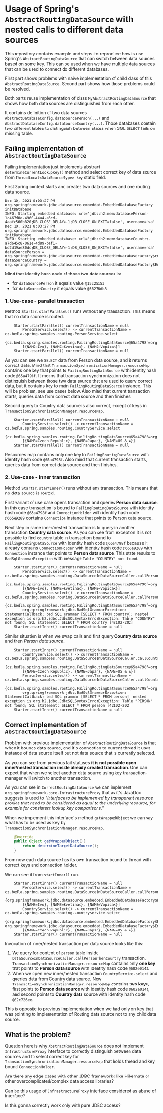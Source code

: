 # Usage of Spring's `AbstractRoutingDataSource` with nested calls to different data sources

This repository contains example and steps-to-reproduce how is use Spring's `AbstractRoutingDataSource` that can switch
between data sources based on some key. This can be used when we have multiple data sources that can be used to connect
do different databases.

First part shows problems with naive implementation of child class of this `AbstractRoutingDataSource`. Second part
shows how those problems could be resolved.

Both parts reuse implementation of class `MyAbstractRoutingDataSource` that shows how both data sources are
distinguished from each other.

It contains definition of two data sources `AbstractDatabaseConfig.dataSourcePerson(...)` and
`AbstractDatabaseConfig.dataSourceCountry(...)`. Those databases contain two different tables to distinguish between
states when SQL `SELECT` fails on missing table.

## Failing implementation of `AbstractRoutingDataSource`

Failing implementation just implements abstract `determineCurrentLookupKey()` method and select correct key of data
source from `ThreadLocal<DataSourceType> key` static field.

First Spring context starts and creates two data sources and one routing data source.

```
Dec 10, 2021 8:03:27 PM org.springframework.jdbc.datasource.embedded.EmbeddedDatabaseFactory initDatabase
INFO: Starting embedded database: url='jdbc:h2:mem:databasePerson-1c467d0e-4960-44a4-a6cd-4aafc560b820;DB_CLOSE_DELAY=-1;DB_CLOSE_ON_EXIT=false', username='sa'
Dec 10, 2021 8:03:27 PM org.springframework.jdbc.datasource.embedded.EmbeddedDatabaseFactory initDatabase
INFO: Starting embedded database: url='jdbc:h2:mem:databaseCountry-a7d645c8-061e-4d89-baf1-bd2d19ae80dc;DB_CLOSE_DELAY=-1;DB_CLOSE_ON_EXIT=false', username='sa'
dataSourcePerson = org.springframework.jdbc.datasource.embedded.EmbeddedDatabaseFactory$EmbeddedDataSourceProxy@15c25153
dataSourceCountry = org.springframework.jdbc.datasource.embedded.EmbeddedDatabaseFactory$EmbeddedDataSourceProxy@56276db8
```

Mind that identity hash code of those two data sources is:

- for `dataSourcePerson` it equals value `@15c25153`
- for `dataSourceCountry` it equals value `@56276db8`

### 1. Use-case - parallel transaction

Method `Starter.startParallel()` runs without any transaction. This means that no data source is routed.

```
    Starter.startParallel() currentTransactionName = null
        PersonService.select() -> currentTransactionName = cz.bedla.spring.samples.routing.PersonService.select
        {cz.bedla.spring.samples.routing.FailingRoutingDataSource@65a4798f=org.springframework.jdbc.datasource.ConnectionHolder@773f7880}
        [{NAME=Ivo}, {NAME=Kvetinac}, {NAME=Vopicak}]
    Starter.startParallel() currentTransactionName = null
```

As you can see we `SELECT` data from Person data source, and it returns correct data. Mind
that `TransactionSynchronizationManager.resourceMap` contains one key that points to
`FailingRoutingDataSource` with identity hash code `@65a4798f`. It means that transaction synchronization does not
distinguish between those two data source that are used to query correct data, but it contains key to
main `FailingRoutingDataSource` instance. This will be problem, see use cases below. Also mind that current transaction
starts, queries data from correct data source and then finishes.

Second query to Country data source is also correct, except of keys in `TransactionSynchronizationManager.resourceMap`.

```
    Starter.startParallel() currentTransactionName = null
        CountryService.select() -> currentTransactionName = cz.bedla.spring.samples.routing.CountryService.select
        {cz.bedla.spring.samples.routing.FailingRoutingDataSource@65a4798f=org.springframework.jdbc.datasource.ConnectionHolder@426b6a74}
        [{NAME=Czech Republic}, {NAME=Japan}, {NAME=US & A}]
    Starter.startParallel() currentTransactionName = null
```

Resources map contains only one key to `FailingRoutingDataSource` with identity hash code `@65a4798f`. Also mind that
current transaction starts, queries data from correct data source and then finishes.

### 2. Use-case - inner transaction

Method `Starter.startInner()` runs without any transaction. This means that no data source is routed.

First variant of use case opens transaction and queries **Person data source**. In this case transaction is bound
to `FailingRoutingDataSource` with identity hash code `@65a4798f` and
`ConnectionHolder` with identity hash code `@665e9289` contains `Connection` instance that points to Person data source.

Next step in same inner/nested transaction is to query in another transaction **Country data source**. As you can see
from exception it is not possible to find `country` table in transaction bound to
`FailingRoutingDataSource` with identity hash code `@65a4798f` because it already contains `ConnectionHolder` with
identity hash code `@665e9289` with `Connection` instance that points to **Person data source**. This state results
to `BadSqlGrammarException` with message `Table "COUNTRY" not found`.

```
    Starter.startInner() currentTransactionName = null
        PersonService.select() -> currentTransactionName = cz.bedla.spring.samples.routing.DataSourceInDataSourceCaller.callPersonThenCountry
        {cz.bedla.spring.samples.routing.FailingRoutingDataSource@65a4798f=org.springframework.jdbc.datasource.ConnectionHolder@665e9289}
        [{NAME=Ivo}, {NAME=Kvetinac}, {NAME=Vopicak}]
        CountryService.select() -> currentTransactionName = cz.bedla.spring.samples.routing.DataSourceInDataSourceCaller.callPersonThenCountry
        {cz.bedla.spring.samples.routing.FailingRoutingDataSource@65a4798f=org.springframework.jdbc.datasource.ConnectionHolder@665e9289}
        org.springframework.jdbc.BadSqlGrammarException: StatementCallback; bad SQL grammar [SELECT * FROM country]; nested exception is org.h2.jdbc.JdbcSQLSyntaxErrorException: Table "COUNTRY" not found; SQL statement: SELECT * FROM country [42102-202]
    Starter.startInner() currentTransactionName = null
```

Similar situation is when we swap calls and first query **Country data source** and then *Person data source*.

```
    Starter.startInner() currentTransactionName = null
        CountryService.select() -> currentTransactionName = cz.bedla.spring.samples.routing.DataSourceInDataSourceCaller.callCountryThenPerson
        {cz.bedla.spring.samples.routing.FailingRoutingDataSource@65a4798f=org.springframework.jdbc.datasource.ConnectionHolder@2756c0a7}
        [{NAME=Czech Republic}, {NAME=Japan}, {NAME=US & A}]
        PersonService.select() -> currentTransactionName = cz.bedla.spring.samples.routing.DataSourceInDataSourceCaller.callCountryThenPerson
        {cz.bedla.spring.samples.routing.FailingRoutingDataSource@65a4798f=org.springframework.jdbc.datasource.ConnectionHolder@2756c0a7}
        org.springframework.jdbc.BadSqlGrammarException: StatementCallback; bad SQL grammar [SELECT * FROM person]; nested exception is org.h2.jdbc.JdbcSQLSyntaxErrorException: Table "PERSON" not found; SQL statement: SELECT * FROM person [42102-202]
    Starter.startInner() currentTransactionName = null
```

## Correct implementation of `AbstractRoutingDataSource`

Problem with previous implementation of `AbstractRoutingDataSource` is that when it bounds data source, and it's
connection to current thread it uses instance of data source itself but not data source that is currently selected.

As you can see from previous fail statuses **it is not possible open inner/nested transaction inside already created
transaction**. One can expect that when we select another data source using key transaction-manager will switch to
another transaction.

As you can see in `CorrectRoutingDataSource` we can implement `org.springframework.core.InfrastructureProxy` that as
it's JavaDoc suggests is used to _"Interface to be implemented by transparent resource proxies that need to be
considered as equal to the underlying resource, for example for consistent lookup key comparisons."_

When we implement this interface's method `getWrappedObject` we can say what has to be used as key by
`TransactionSynchronizationManager.resourceMap`.

```java
    @Override
    public Object getWrappedObject(){
        return determineTargetDataSource();
    }
```

From now each data source has its own transaction bound to thread with correct keys and connection holder.

We can see it from `startInner()` run.

```
    Starter.startInner() currentTransactionName = null
        PersonService.select() -> currentTransactionName = cz.bedla.spring.samples.routing.DataSourceInDataSourceCaller.callPersonThenCountry
        {org.springframework.jdbc.datasource.embedded.EmbeddedDatabaseFactory$EmbeddedDataSourceProxy@602e0143=org.springframework.jdbc.datasource.ConnectionHolder@6b98a075}
        [{NAME=Ivo}, {NAME=Kvetinac}, {NAME=Vopicak}]
        CountryService.select() -> currentTransactionName = cz.bedla.spring.samples.routing.CountryService.select
        {org.springframework.jdbc.datasource.embedded.EmbeddedDatabaseFactory$EmbeddedDataSourceProxy@32c726ee=org.springframework.jdbc.datasource.ConnectionHolder@e84a8e1, org.springframework.jdbc.datasource.embedded.EmbeddedDatabaseFactory$EmbeddedDataSourceProxy@602e0143=org.springframework.jdbc.datasource.ConnectionHolder@6b98a075}
        [{NAME=Czech Republic}, {NAME=Japan}, {NAME=US & A}]
    Starter.startInner() currentTransactionName = null
```

Invocation of inner/nested transaction per data source looks like this:

1. We query for content of `person` table inside `DataSourceInDataSourceCaller.callPersonThenCountry` transaction.
   `TransactionSynchronizationManager.resourceMap` contains only **one key** that points to **Person data source** with
   identity hash code `@602e0143`.
2. When we open new inner/nested transaction `CountryService.select` and queries data from Country data source.
   Now `TransactionSynchronizationManager.resourceMap` contains **two keys**, first points to **Person data source**
   with identity hash code `@602e0143`, and second points to **Country data** source with identity hash code
   `@32c726ee`.

This is opposite to previous implementation when we had only on key that was pointing to implementation of Routing data
source not to any child data source.

## What is the problem?

Question here is why `AbstractRoutingDataSource` does not implement `InfrastructureProxy` interface to correctly
distinguish between data sources and to select correct key for `TransactionSynchronizationManager.resourceMap` that
holds thread and key bound `ConnectionHolder`.

Are there any edge cases with other JDBC frameworks like Hibernate or other overcomplicated/complex data access
libraries?

Can be this usage of `InfrastructureProxy` interface considered as abuse of interface?

Is this gonna correctly work only with pure JDBC access?
